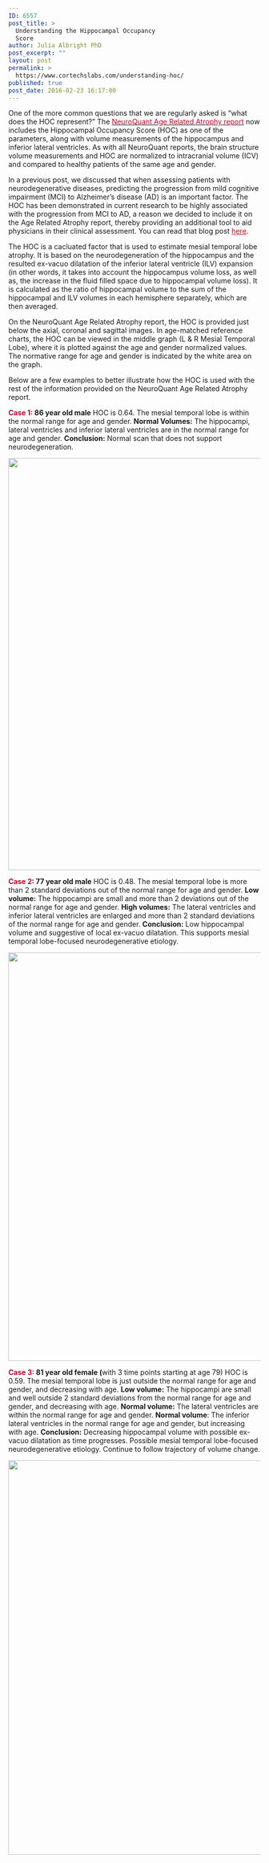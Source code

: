 ```yaml
---
ID: 6557
post_title: >
  Understanding the Hippocampal Occupancy
  Score
author: Julia Albright PhD
post_excerpt: ""
layout: post
permalink: >
  https://www.cortechslabs.com/understanding-hoc/
published: true
post_date: 2016-02-23 16:17:00
---
```

One of the more common questions that we are regularly asked is “what does the HOC represent?” The <a href="http://www.cortechslabs.com/wp-content/uploads/2015/09/Age-Related-Atrophy-Report.pdf"><span style="color: #c8042c;">NeuroQuant Age Related Atrophy report</span></a> now includes the Hippocampal Occupancy Score (HOC) as one of the parameters, along with volume measurements of the hippocampus and inferior lateral ventricles. As with all NeuroQuant reports, the brain structure volume measurements and HOC are normalized to intracranial volume (ICV) and compared to healthy patients of the same age and gender.

In a previous post, we discussed that when assessing patients with neurodegenerative diseases, predicting the progression from mild cognitive impairment (MCI) to Alzheimer’s disease (AD) is an important factor. The HOC has been demonstrated in current research to be highly associated with the progression from MCI to AD, a reason we decided to include it on the Age Related Atrophy report, thereby providing an additional tool to aid physicians in their clinical assessment. You can read that blog post <span style="color: #c8042c;"><a style="color: #c8042c;" href="/hoc">here</a></span>.

The HOC is a cacluated factor that is used to estimate mesial temporal lobe atrophy. It is based on the neurodegeneration of the hippocampus and the resulted ex-vacuo dilatation of the inferior lateral ventricle (ILV) expansion (in other words, it takes into account the hippocampus volume loss, as well as, the increase in the fluid filled space due to hippocampal volume loss). It is calculated as the ratio of hippocampal volume to the sum of the hippocampal and ILV volumes in each hemisphere separately, which are then averaged.

On the NeuroQuant Age Related Atrophy report, the HOC is provided just below the axial, coronal and sagittal images. In age-matched reference charts, the HOC can be viewed in the middle graph (L &amp; R Mesial Temporal Lobe), where it is plotted against the age and gender normalized values. The normative range for age and gender is indicated by the white area on the graph.

Below are a few examples to better illustrate how the HOC is used with the rest of the information provided on the NeuroQuant Age Related Atrophy report.

<strong><span style="color: #c8042c;">Case 1:</span> 86 year old male</strong>
HOC is 0.64. The mesial temporal lobe is within the normal range for age and gender.
<strong>Normal Volumes:</strong> The hippocampi, lateral ventricles and inferior lateral ventricles are in the normal range for age and gender.
<strong>Conclusion:</strong> Normal scan that does not support neurodegeneration.

<a href="https://www.cortechslabs.com/wp-content/uploads/2016/02/normal-86-yo-male.png"><img class="aligncenter size-full wp-image-7241" src="https://www.cortechslabs.com/wp-content/uploads/2016/02/normal-86-yo-male.png" alt="" width="1428" height="821" /></a>

<strong><span style="color: #c8042c;">Case 2</span>: 77 year old male</strong>
HOC is 0.48. The mesial temporal lobe is more than 2 standard deviations out of the normal range for age and gender.
<strong>Low volume:</strong> The hippocampi are small and more than 2 deviations out of the normal range for age and gender.
<strong>High volumes:</strong> The lateral ventricles and inferior lateral ventricles are enlarged and more than 2 standard deviations of the normal range for age and gender.
<strong>Conclusion:</strong> Low hippocampal volume and suggestive of local ex-vacuo dilatation. This supports mesial temporal lobe-focused neurodegenerative etiology.

<a href="https://www.cortechslabs.com/wp-content/uploads/2016/02/neurodegeneration-77-YO-male.png"><img class="aligncenter size-full wp-image-7240" src="https://www.cortechslabs.com/wp-content/uploads/2016/02/neurodegeneration-77-YO-male.png" alt="" width="1415" height="814" /></a>

<strong><span style="color: #c8042c;">Case 3:</span> 81 year old female (</strong>with 3 time points starting at age 79)
HOC is 0.59. The mesial temporal lobe is just outside the normal range for age and gender, and decreasing with age.
<strong>Low volume:</strong> The hippocampi are small and well outside 2 standard deviations from the normal range for age and gender, and decreasing with age.
<strong>Normal volume:</strong> The lateral ventricles are within the normal range for age and gender.
<strong>Normal volume</strong>: The inferior lateral ventricles in the normal range for age and gender, but increasing with age.
<strong>Conclusion:</strong> Decreasing hippocampal volume with possible ex-vacuo dilatation as time progresses. Possible mesial temporal lobe-focused neurodegenerative etiology. Continue to follow trajectory of volume change.

<a href="https://www.cortechslabs.com/wp-content/uploads/2016/02/possible-degeneration-81-YO-female.png"><img class="aligncenter size-full wp-image-7242" src="https://www.cortechslabs.com/wp-content/uploads/2016/02/possible-degeneration-81-YO-female.png" alt="" width="1343" height="786" /></a>